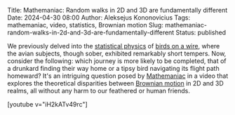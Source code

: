 Title: Mathemaniac: Random walks in 2D and 3D are fundamentally different
Date: 2024-04-30 08:00
Author: Aleksejus Kononovicius
Tags: mathemaniac, video, statistics, Brownian motion
Slug: mathemaniac-random-walks-in-2d-and-3d-are-fundamentally-different
Status: published

We previously delved into the [statistical
physics](/tag/statistical-physics/) of [birds on a
wire]({filename}/articles/2022/birds-on-wire.md), where the avian subjects,
though sober, exhibited remarkably short tempers. Now, consider the
following: which journey is more likely to be completed, that of a drunkard
finding their way home or a tipsy bird navigating its flight path homeward?
It's an intriguing question posed by
[Mathemaniac](https://www.youtube.com/@mathemaniac) in a
video that explores the theoretical disparities between [Brownian
motion](/tag/brownian-motion/) in 2D and 3D realms, all without any harm to
our feathered or human friends.

[youtube v="iH2kATv49rc"]

